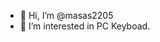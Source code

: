 - 👋 Hi, I’m @masas2205
- 👀 I’m interested in PC Keyboad.


<!---
masas2205/masas2205 is a ✨ special ✨ repository because its `README.md` (this file) appears on your GitHub profile.
You can click the Preview link to take a look at your changes.
--->
